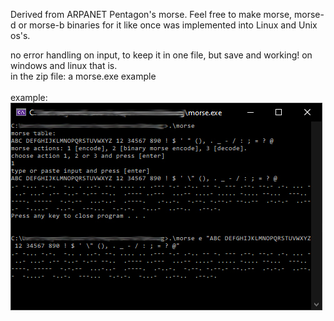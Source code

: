 Derived from ARPANET Pentagon's morse. Feel free to make morse, morse-d or morse-b binaries for it like once was implemented into Linux and Unix os's.

no error handling on input, to keep it in one file, but save and working! on windows and linux that is.<br>
in the zip file: a morse.exe example<br>
<br>
example:<br>
<img src=https://github.com/RayColt/morse/blob/master/cpp/morse-screen.jpg>
